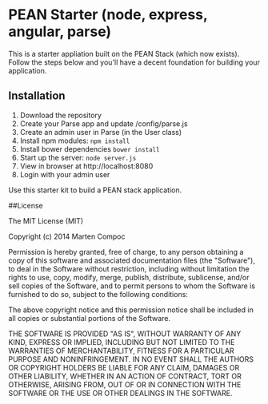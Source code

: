 # PEAN Starter (node, express, angular, parse)

This is a starter appliation built on the PEAN Stack (which now exists). Follow the steps below and you'll have a decent foundation for building your application. 

## Installation
1. Download the repository
2. Create your Parse app and update /config/parse.js
3. Create an admin user in Parse (in the User class)
4. Install npm modules: `npm install`
5. Install bower dependencies `bower install`
6. Start up the server: `node server.js`
7. View in browser at http://localhost:8080
8. Login with your admin user


Use this starter kit to build a PEAN stack application.


##License

The MIT License (MIT)

Copyright (c) 2014 Marten Compoc

Permission is hereby granted, free of charge, to any person obtaining a copy of this software and associated documentation files (the "Software"), to deal in the Software without restriction, including without limitation the rights to use, copy, modify, merge, publish, distribute, sublicense, and/or sell copies of the Software, and to permit persons to whom the Software is furnished to do so, subject to the following conditions:

The above copyright notice and this permission notice shall be included in all copies or substantial portions of the Software.

THE SOFTWARE IS PROVIDED "AS IS", WITHOUT WARRANTY OF ANY KIND, EXPRESS OR IMPLIED, INCLUDING BUT NOT LIMITED TO THE WARRANTIES OF MERCHANTABILITY, FITNESS FOR A PARTICULAR PURPOSE AND NONINFRINGEMENT. IN NO EVENT SHALL THE AUTHORS OR COPYRIGHT HOLDERS BE LIABLE FOR ANY CLAIM, DAMAGES OR OTHER LIABILITY, WHETHER IN AN ACTION OF CONTRACT, TORT OR OTHERWISE, ARISING FROM, OUT OF OR IN CONNECTION WITH THE SOFTWARE OR THE USE OR OTHER DEALINGS IN THE SOFTWARE.
